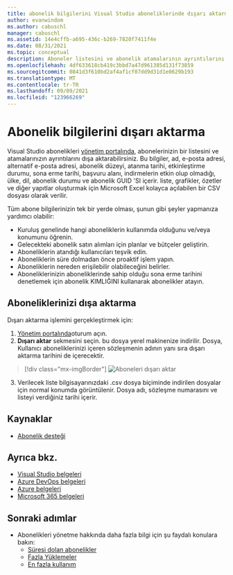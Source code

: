 ```yaml
---
title: abonelik bilgilerini Visual Studio aboneliklerinde dışarı aktarma | Microsoft Docs
author: evanwindom
ms.author: cabuschl
manager: cabuschl
ms.assetid: 14e4cffb-a695-436c-b269-7820f7411f4e
ms.date: 08/31/2021
ms.topic: conceptual
description: Aboneler listesini ve abonelik atamalarının ayrıntılarını nasıl dışarı aktarılacağını öğrenin.
ms.openlocfilehash: 4df633618cb419c3bbd7a47d961385d131f73859
ms.sourcegitcommit: 0841d3f610bd2af4af1cf07dd9d31d1e0629b193
ms.translationtype: MT
ms.contentlocale: tr-TR
ms.lasthandoff: 09/09/2021
ms.locfileid: "123966269"
---
```

# <a name="export-subscription-information"></a>Abonelik bilgilerini dışarı aktarma
Visual Studio abonelikleri [yönetim portalında](https://manage.visualstudio.com), abonelerinizin bir listesini ve atamalarınızın ayrıntılarını dışa aktarabilirsiniz. Bu bilgiler, ad, e-posta adresi, alternatif e-posta adresi, abonelik düzeyi, atanma tarihi, etkinleştirme durumu, sona erme tarihi, başvuru alanı, indirmelerin etkin olup olmadığı, ülke, dil, abonelik durumu ve abonelik GUID 'SI içerir.  liste, grafikler, özetler ve diğer yapıtlar oluşturmak için Microsoft Excel kolayca açılabilen bir CSV dosyası olarak verilir.

Tüm abone bilgilerinizin tek bir yerde olması, şunun gibi şeyler yapmanıza yardımcı olabilir:
- Kuruluş genelinde hangi aboneliklerin kullanımda olduğunu ve/veya konumunu öğrenin.
- Gelecekteki abonelik satın alımları için planlar ve bütçeler geliştirin. 
- Aboneliklerin atandığı kullanıcıları teşvik edin.
- Aboneliklerin süre dolmadan önce proaktif işlem yapın.  
- Aboneliklerin nereden erişilebilir olabileceğini belirler. 
- Aboneliklerinizin aboneliklerinde sahip olduğu sona erme tarihini denetlemek için abonelik KIMLIĞINI kullanarak abonelikler atayın. 

## <a name="export-your-subscriptions"></a>Aboneliklerinizi dışa aktarma
Dışarı aktarma işlemini gerçekleştirmek için:
1. [Yönetim portalında](https://manage.visualstudio.com)oturum açın.
2. **Dışarı aktar** sekmesini seçin. bu dosya yerel makinenize indirilir. Dosya, Kullanıcı aboneliklerinizi içeren sözleşmenin adının yanı sıra dışarı aktarma tarihini de içerecektir.
> [!div class="mx-imgBorder"]
> ![Aboneleri dışarı aktar](_img/exporting-subscriptions/exporting-subscriptions.png "Atanan aboneliklerinizin tamamını bir listesini indirmek için dışarı aktar ' a tıklayın.")
3. Verilecek liste bilgisayarınızdaki .csv dosya biçiminde indirilen dosyalar için normal konumda görüntülenir. Dosya adı, sözleşme numarasını ve listeyi verdiğiniz tarihi içerir.  

## <a name="resources"></a>Kaynaklar
- [Abonelik desteği](https://aka.ms/vsadminhelp)

## <a name="see-also"></a>Ayrıca bkz.
- [Visual Studio belgeleri](/visualstudio/)
- [Azure DevOps belgeleri](/azure/devops/)
- [Azure belgeleri](/azure/)
- [Microsoft 365 belgeleri](/microsoft-365/)

## <a name="next-steps"></a>Sonraki adımlar
- Abonelikleri yönetme hakkında daha fazla bilgi için şu faydalı konulara bakın:
    - [Süresi dolan abonelikler](handle-expired-license.md)
    - [Fazla Yüklemeler](handle-overclaimed-license.md)
    - [En fazla kullanım](maximum-usage.md)
